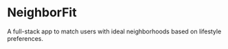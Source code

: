 # NeighborFit

A full-stack app to match users with ideal neighborhoods based on lifestyle preferences.